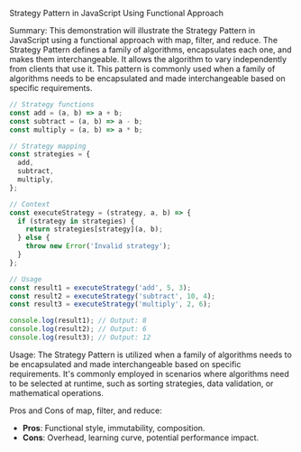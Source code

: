Strategy Pattern in JavaScript Using Functional Approach

Summary:
This demonstration will illustrate the Strategy Pattern in JavaScript using a functional approach with map, filter, and reduce. The Strategy Pattern defines a family of algorithms, encapsulates each one, and makes them interchangeable. It allows the algorithm to vary independently from clients that use it. This pattern is commonly used when a family of algorithms needs to be encapsulated and made interchangeable based on specific requirements.

```javascript
// Strategy functions
const add = (a, b) => a + b;
const subtract = (a, b) => a - b;
const multiply = (a, b) => a * b;

// Strategy mapping
const strategies = {
  add,
  subtract,
  multiply,
};

// Context
const executeStrategy = (strategy, a, b) => {
  if (strategy in strategies) {
    return strategies[strategy](a, b);
  } else {
    throw new Error('Invalid strategy');
  }
};

// Usage
const result1 = executeStrategy('add', 5, 3);
const result2 = executeStrategy('subtract', 10, 4);
const result3 = executeStrategy('multiply', 2, 6);

console.log(result1); // Output: 8
console.log(result2); // Output: 6
console.log(result3); // Output: 12
```

Usage:
The Strategy Pattern is utilized when a family of algorithms needs to be encapsulated and made interchangeable based on specific requirements. It's commonly employed in scenarios where algorithms need to be selected at runtime, such as sorting strategies, data validation, or mathematical operations.

Pros and Cons of map, filter, and reduce:
- **Pros**: Functional style, immutability, composition.
- **Cons**: Overhead, learning curve, potential performance impact.